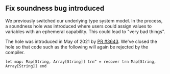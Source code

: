 ## Fix soundness bug introduced

We previously switched our underlying type system model. In the process, a
soundness hole was introduced where users could assign values to variables with
an ephemeral capability. This could lead to "very bad things".

The hole was introduced in May of 2021 by [PR #3643](https://github.com/ponylang/ponyc/pull/3643). We've closed the hole so that code such as the following will again be rejected by the compiler.

```pony
let map: Map[String, Array[String]] trn^ = recover trn Map[String, Array[String]] end
```
